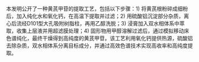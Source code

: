 

本发明公开了一种黄芪甲苷的提取工艺，包括以下步骤：1) 将黄芪根粉碎成细粉后，加入纯化水和氧化钙，在高温下提取并过滤；2) 用硫酸铝沉淀部分杂质，离心后流经D101型大孔吸附树脂柱，再用乙醇洗脱；3) 浸膏加入双水相体系中萃取，收集上层液并用超滤膜处理；4) 固形物用甲醇溶解过滤后，通过模拟移动床色谱纯化，最终干燥得到高纯度的黄芪甲苷。该工艺利用氧化钙提供热源，硫酸铝去除杂质，双水相体系分离目标成分，并通过高效色谱技术实现高收率和高纯度提取。